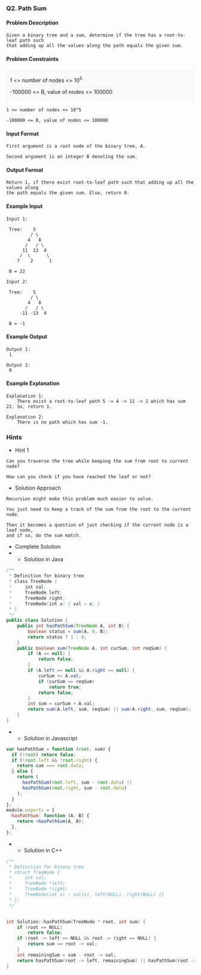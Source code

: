 ### Q2. Path Sum
#### Problem Description
```text
Given a binary tree and a sum, determine if the tree has a root-to-leaf path such 
that adding up all the values along the path equals the given sum.
```
#### Problem Constraints
<div style="background-color: #f9f9f9; padding: 5px 10px;">
    <p>1 &lt;= number of nodes &lt;= 10<sup>5</sup></p>
    <p>-100000 &lt;= B, value of nodes &lt;= 100000</p>
</div>

```text
1 <= number of nodes <= 10^5

-100000 <= B, value of nodes <= 100000
```
#### Input Format
```text
First argument is a root node of the binary tree, A.

Second argument is an integer B denoting the sum.
```
#### Output Format
```text
Return 1, if there exist root-to-leaf path such that adding up all the values along 
the path equals the given sum. Else, return 0.
```
#### Example Input
```text
Input 1:

 Tree:    5
         / \
        4   8
       /   / \
      11  13  4
     /  \      \
    7    2      1

 B = 22

Input 2:

 Tree:    5
         / \
        4   8
       /   / \
     -11 -13  4

 B = -1
```
#### Example Output
```text
Output 1:
 1

Output 2:
 0
```
#### Example Explanation
```text
Explanation 1:
    There exist a root-to-leaf path 5 -> 4 -> 11 -> 2 which has sum 22. So, return 1.

Explanation 2:
    There is no path which has sum -1.
```
### Hints
* Hint 1
```text
Can you traverse the tree while keeping the sum from root to current node?

How can you check if you have reached the leaf or not?
```
* Solution Approach
```text
Recursion might make this problem much easier to solve.

You just need to keep a track of the sum from the root to the current node.

Then it becomes a question of just checking if the current node is a leaf node, 
and if so, do the sum match.
```
* Complete Solution
* * Solution in Java
```java
/**
 * Definition for binary tree
 * class TreeNode {
 *     int val;
 *     TreeNode left;
 *     TreeNode right;
 *     TreeNode(int x) { val = x; }
 * }
 */
public class Solution {
    public int hasPathSum(TreeNode A, int B) {
        boolean status = sum(A, 0, B);
        return status ? 1 : 0;
    }
    public boolean sum(TreeNode A, int curSum, int reqSum) {
        if (A == null) {
            return false;
        }
        if (A.left == null && A.right == null) {
            curSum += A.val;
            if (curSum == reqSum)
                return true;
            return false;
        }
        int sum = curSum + A.val;
        return sum(A.left, sum, reqSum) || sum(A.right, sum, reqSum);
    }
}
```
* * Solution in Javascript
```javascript
var hasPathSum = function (root, sum) {
  if (!root) return false;
  if (!root.left && !root.right) {
    return sum === root.data;
  } else {
    return (
      hasPathSum(root.left, sum - root.data) ||
      hasPathSum(root.right, sum - root.data)
    );
  }
};
module.exports = {
  hasPathSum: function (A, B) {
    return +hasPathSum(A, B);
  },
};
```
* * Solution in C++
```cpp
/**
 * Definition for binary tree
 * struct TreeNode {
 *     int val;
 *     TreeNode *left;
 *     TreeNode *right;
 *     TreeNode(int x) : val(x), left(NULL), right(NULL) {}
 * };
 */


int Solution::hasPathSum(TreeNode * root, int sum) {
    if (root == NULL) 
        return false;
    if (root -> left == NULL && root -> right == NULL) {
        return sum == root -> val;
    }
    int remainingSum = sum - root -> val;
    return hasPathSum(root -> left, remainingSum) || hasPathSum(root -> right, remainingSum);
}
```

